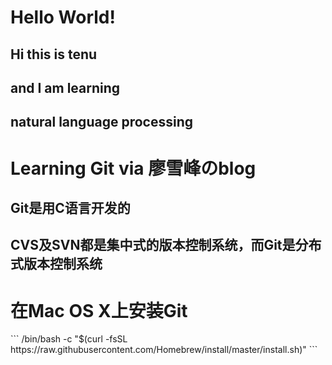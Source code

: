 <h1>Hello World!</h1>

<h2>Hi this is tenu</h2>
<h2>and I am learning</h2>
<h2>natural language processing</h2>

  <h1>Learning Git via 廖雪峰のblog</h1>
  
<h2>Git是用C语言开发的</h2>
  <h2>CVS及SVN都是集中式的版本控制系统，而Git是分布式版本控制系统</h2>
  <h1>在Mac OS X上安装Git</h1>
```
/bin/bash -c "$(curl -fsSL https://raw.githubusercontent.com/Homebrew/install/master/install.sh)"
```
      
